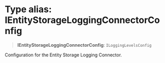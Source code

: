 # Type alias: IEntityStorageLoggingConnectorConfig

> **IEntityStorageLoggingConnectorConfig**: `ILoggingLevelsConfig`

Configuration for the Entity Storage Logging Connector.
